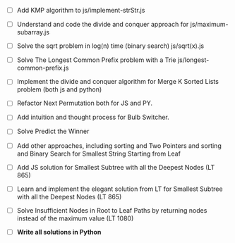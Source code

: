 
- [ ] Add KMP algorithm to js/implement-strStr.js

- [ ] Understand and code the divide and conquer approach for js/maximum-subarray.js
- [ ] Solve the sqrt problem in log(n) time (binary search) js/sqrt(x).js
- [ ] Solve The Longest Common Prefix problem with a Trie js/longest-common-prefix.js
- [ ] Implement the divide and conquer algorithm for Merge K Sorted Lists problem (both js and python)
- [ ] Refactor Next Permutation both for JS and PY.
- [ ] Add intuition and thought process for Bulb Switcher.
- [ ] Solve Predict the Winner
- [ ] Add other approaches, including sorting and Two Pointers and sorting and Binary Search for Smallest String Starting from Leaf
- [ ] Add JS solution for Smallest Subtree with all the Deepest Nodes (LT 865)
- [ ] Learn and implement the elegant solution from LT for Smallest Subtree with all the Deepest Nodes (LT 865)
- [ ] Solve Insufficient Nodes in Root to Leaf Paths by returning nodes instead of the maximum value (LT 1080)

- [ ] **Write all solutions in Python**